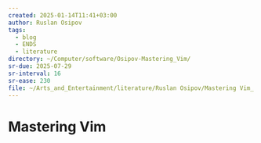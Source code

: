 ```yaml
---
created: 2025-01-14T11:41+03:00
author: Ruslan Osipov
tags:
  - blog
  - ENDS
  - literature
directory: ~/Computer/software/Osipov-Mastering_Vim/
sr-due: 2025-07-29
sr-interval: 16
sr-ease: 230
file: ~/Arts_and_Entertainment/literature/Ruslan Osipov/Mastering Vim_ Build a Software Development Environment With Vim and Neovim (1311)/Mastering Vim_ Build a Software Developmen - Ruslan Osipov.pdf
---
```


# Mastering Vim

